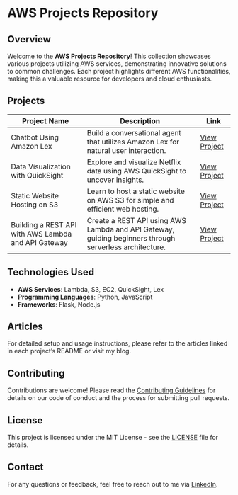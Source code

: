 # AWS Projects Repository

## Overview
Welcome to the **AWS Projects Repository**! This collection showcases various projects utilizing AWS services, demonstrating innovative solutions to common challenges. Each project highlights different AWS functionalities, making this a valuable resource for developers and cloud enthusiasts.

## Projects

| Project Name                     | Description                                | Link                             |
|----------------------------------|--------------------------------------------|----------------------------------|
| Chatbot Using Amazon Lex         | Build a conversational agent that utilizes Amazon Lex for natural user interaction. | [View Project](https://keerthiravillasubramanyam.hashnode.dev/step-by-step-guide-to-building-a-bankbot-with-amazon-lex) |
| Data Visualization with QuickSight| Explore and visualize Netflix data using AWS QuickSight to uncover insights. | [View Project](https://keerthiravillasubramanyam.hashnode.dev/explore-and-visualize-netflix-data-using-aws-quicksight) |
| Static Website Hosting on S3     | Learn to host a static website on AWS S3 for simple and efficient web hosting. | [View Project](https://keerthiravillasubramanyam.hashnode.dev/hosting-a-static-website-on-aws-s3) |
| Building a REST API with AWS Lambda and API Gateway | Create a REST API using AWS Lambda and API Gateway, guiding beginners through serverless architecture. | [View Project](https://keerthiravillasubramanyam.hashnode.dev/building-a-rest-api-with-aws-lambda-and-api-gateway-a-beginners-tutorial) |

## Technologies Used
- **AWS Services**: Lambda, S3, EC2, QuickSight, Lex
- **Programming Languages**: Python, JavaScript
- **Frameworks**: Flask, Node.js

## Articles
For detailed setup and usage instructions, please refer to the articles linked in each project’s README or visit my blog.

## Contributing
Contributions are welcome! Please read the [Contributing Guidelines](CONTRIBUTING.md) for details on our code of conduct and the process for submitting pull requests.

## License
This project is licensed under the MIT License - see the [LICENSE](LICENSE) file for details.

## Contact
For any questions or feedback, feel free to reach out to me via [LinkedIn](https://www.linkedin.com/in/keerthiravilla).

